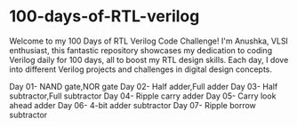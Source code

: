 # 100-days-of-RTL-verilog
Welcome to my 100 Days of RTL Verilog Code Challenge!  I'm  Anushka, VLSI enthusiast, this fantastic repository showcases my dedication to coding Verilog daily for 100 days, all to boost my RTL design skills. Each day, I dove into different Verilog projects and challenges in digital design concepts.

Day 01- NAND gate,NOR gate 
Day 02- Half adder,Full adder 
Day 03- Half subtractor,Full subtractor 
Day 04- Ripple carry adder
Day 05- Carry look ahead adder 
Day 06- 4-bit adder subtractor 
Day 07- Ripple borrow subtractor 
